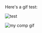 Here's a gif test:

![test](https://giphy.com/embed/kZKCcgfIFeZwYAfpmv)


![my comp gif](https://media.giphy.com/media/dypFdllWhBuTl5yb6z/giphy.gif)

